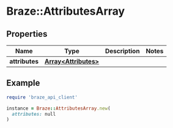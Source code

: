 # Braze::AttributesArray

## Properties

| Name | Type | Description | Notes |
| ---- | ---- | ----------- | ----- |
| **attributes** | [**Array&lt;Attributes&gt;**](Attributes.md) |  |  |

## Example

```ruby
require 'braze_api_client'

instance = Braze::AttributesArray.new(
  attributes: null
)
```

